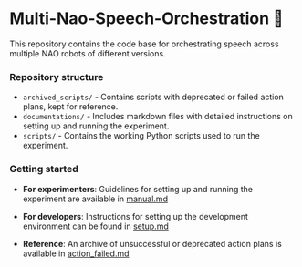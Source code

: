 # Multi-Nao-Speech-Orchestration 🤖️
This repository contains the code base for orchestrating speech across multiple NAO robots of different versions.

### Repository structure
+ `archived_scripts/` - Contains scripts with deprecated or failed action plans, kept for reference.
+ `documentations/` - Includes markdown files with detailed instructions on setting up and running the experiment.
+ `scripts/` - Contains the working Python scripts used to run the experiment.

### Getting started

+ **For experimenters**:
Guidelines for setting up and running the experiment are available in [manual.md](https://github.com/UvA-CW-Robo-research/Multi-Nao-Speech-Orchestration/blob/main/documentations/manual.md)

+ **For developers**:
Instructions for setting up the development environment can be found in [setup.md](https://github.com/UvA-CW-Robo-research/Multi-Nao-Speech-Orchestration/blob/main/documentations/setup.md)

+ **Reference**:
An archive of unsuccessful or deprecated action plans is available in [action_failed.md](https://github.com/UvA-CW-Robo-research/Multi-Nao-Speech-Orchestration/blob/main/documentations/action_failed.md)
